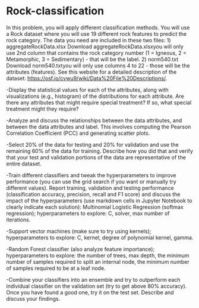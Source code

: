 # Rock-classification

In this problem, you will apply different classification methods. You will use a Rock dataset where you will use 19 different rock features to predict the rock category. The data you need are included in these two files: 1) aggregateRockData.xlsx Download aggregateRockData.xlsxyou will only use 2nd column that contains the rock category number (1 = Igneous, 2 = Metamorphic, 3 = Sedimentary) - that will be the label. 2) norm540.txt  Download norm540.txtyou will only use columns 4 to 22 - those will be the attributes (features). See this website for a detailed description of the dataset: https://osf.io/cvwu9/wiki/Data%20File%20Descriptions/. 

-Display the statistical values for each of the attributes, along with visualizations (e.g., histogram) of the distributions for each attribute. Are there any attributes that might require special treatment? If so, what special treatment might they require?

-Analyze and discuss the relationships between the data attributes, and between the data attributes and label. This involves computing the Pearson Correlation Coefficient (PCC) and generating scatter plots.

-Select 20% of the data for testing and 20% for validation and use the remaining 60% of the data for training. Describe how you did that and verify that your test and validation portions of the data are representative of the entire dataset.

-Train different classifiers and tweak the hyperparameters to improve performance (you can use the grid search if you want or manually try different values). Report training, validation and testing performance (classification accuracy, precision, recall and F1 score) and discuss the impact of the hyperparameters (use markdown cells in Jupyter Notebook to clearly indicate each solution):
Multinomial Logistic Regression (softmax regression); hyperparameters to explore: C, solver, max number of iterations.

-Support vector machines (make sure to try using kernels); hyperparameters to explore: C, kernel, degree of polynomial kernel, gamma.  

-Random Forest classifier (also analyze feature importance); hyperparameters to explore: the number of trees, max depth, the minimum number of samples required to split an internal node, the minimum number of samples required to be at a leaf node.

-Combine your classifiers into an ensemble and try to outperform each individual classifier on the validation set (try to get above 80% accuracy). Once you have found a good one, try it on the test set. Describe and discuss your findings.



